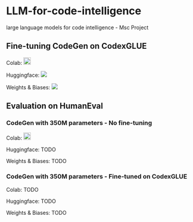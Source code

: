 # LLM-for-code-intelligence
large language models for code intelligence - Msc Project



## Fine-tuning CodeGen on CodexGLUE

Colab: <a href="https://colab.research.google.com/drive/1B_cfCkliI-UuNemmgMmXqxgjnDLslAq1?usp=sharing"><img src="https://colab.research.google.com/assets/colab-badge.svg" height=20></a>  

Huggingface: <a href="https://huggingface.co/ammarnasr/codegen-350M-multi-ft-on-code-x-glue-tc"><img src="https://huggingface.co/datasets/huggingface/badges/raw/main/powered-by-huggingface-light.svg"></a>

Weights & Biases: <a href="https://wandb.ai/ammarnasr/codegen_ft_on_codexglue?workspace=user-ammarnasr"><img src="https://img.shields.io/badge/wandb-Report-blue"></a>


## Evaluation on HumanEval

### CodeGen with 350M parameters - No fine-tuning

Colab: <a href="https://colab.research.google.com/drive/17cnKw8n2ELFLdu9i7zqi5mb99QdZdaax?usp=sharing"><img src="https://colab.research.google.com/assets/colab-badge.svg" height=20></a>

<!-- TODO: add Hugging Face and WandB -->

Huggingface: TODO

Weights & Biases: TODO

### CodeGen with 350M parameters - Fine-tuned on CodexGLUE
<!-- TODO: add Colab, HuggingFace and WandB -->

Colab: TODO

Huggingface: TODO

Weights & Biases: TODO
